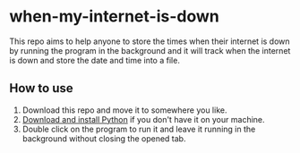# when-my-internet-is-down

This repo aims to help anyone to store the times when their internet is down by running the program in the background and it will track when the internet is down and store the date and time into a file.

## How to use

1. Download this repo and move it to somewhere you like.
2. [Download and install Python](https://www.python.org/downloads/) if you don't have it on your machine.
3. Double click on the program to run it and leave it running in the background without closing the opened tab.